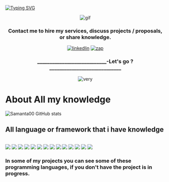 [![Typing SVG](https://readme-typing-svg.demolab.com?font=Fira+Code&weight=700&size=34&pause=1000&color=E11160&center=true&vCenter=true&random=true&width=1310&height=80&lines=Hi%2C+my+name+is+Ellen+Samanta+%F0%9F%91%8B%F0%9F%8F%BB;I+am+a+full-stack+developer+with+knowledge+of+DevOps+concepts.;I+graduated+in+Systems+Analysis+and+Development.;Welcome+to+my+Github+Profile!+%F0%9F%98%8A)](https://git.io/typing-svg)

<div align='center'>
  

  
![gif](https://camo.githubusercontent.com/3ec866cc57a2b727aab2ed1a8684088fae7e77aa20914b2366c6889d75fd8d08/68747470733a2f2f692e70696e696d672e636f6d2f6f726967696e616c732f34302f30352f62342f34303035623439656666386338313564663765336632336365363338666538632e676966)

</div>






<div align="center">
  
### Contact me to hire my services, discuss projects / proposals, or share knowledge.
  
[![linkedlin](https://img.shields.io/badge/LinkedIn-0077B5?style=for-the-badge&logo=linkedin&logoColor=white)](https://www.linkedin.com/in/ellen-samanta-nunes-da-silva-674a42227/)
[![zap](https://img.shields.io/badge/WhatsApp-25D366?style=for-the-badge&logo=whatsapp&logoColor=white)](https://api.whatsapp.com/send?phone=5581981311245)
  
</div>







<div align='center'>

### ____________________________-Let's go ? _____________________________

![very](https://media0.giphy.com/media/LXHJRRjnviw7e/giphy.gif?cid=790b76110b12ba450501b345270ccdd4907170ae696d336c&rid=giphy.gif&ct=g)
  
</div>



# About All my knowledge
![Samanta00 GitHub stats](https://github-readme-stats.vercel.app/api?username=Samanta00&show_icons=true&theme=radical)

## All language or framework that i have knowledge 
<div alt="html5" style="display: inline_block"><br/>
  
<img src="https://img.shields.io/badge/HTML5-E34F26?style=for-the-badge&logo=html5&logoColor=white">

<img src="https://img.shields.io/badge/CSS-239120?&style=for-the-badge&logo=css3&logoColor=white">

<img src="https://img.shields.io/badge/Python-14354C?style=for-the-badge&logo=python&logoColor=white">

<img src="https://img.shields.io/badge/JavaScript-323330?style=for-the-badge&logo=javascript&logoColor=F7DF1E">

<img src="https://img.shields.io/badge/PHP-777BB4?style=for-the-badge&logo=php&logoColor=white">

<img src="https://img.shields.io/badge/React-20232A?style=for-the-badge&logo=react&logoColor=61DAFB">

<img src="https://img.shields.io/badge/React_Native-20232A?style=for-the-badge&logo=react&logoColor=61DAFB">

<img src="https://img.shields.io/badge/MySQL-00000F?style=for-the-badge&logo=mysql&logoColor=white">

<img src="https://img.shields.io/badge/Node.js-43853D?style=for-the-badge&logo=node.js&logoColor=white">

<img src="https://img.shields.io/badge/Bootstrap-563D7C?style=for-the-badge&logo=bootstrap&logoColor=white">

<img src="https://img.shields.io/badge/GitHub-100000?style=for-the-badge&logo=github&logoColor=white">

<img src="https://img.shields.io/badge/Microsoft_Excel-217346?style=for-the-badge&logo=microsoft-excel&logoColor=white">

<img src="https://img.shields.io/badge/Microsoft_PowerPoint-B7472A?style=for-the-badge&logo=microsoft-powerpoint&logoColor=white">

<img src="https://img.shields.io/badge/Microsoft_Word-2B579A?style=for-the-badge&logo=microsoft-word&logoColor=white">


</div>

### In some of my projects you can see some of these programming languages, if you don't have the project is in progress.



